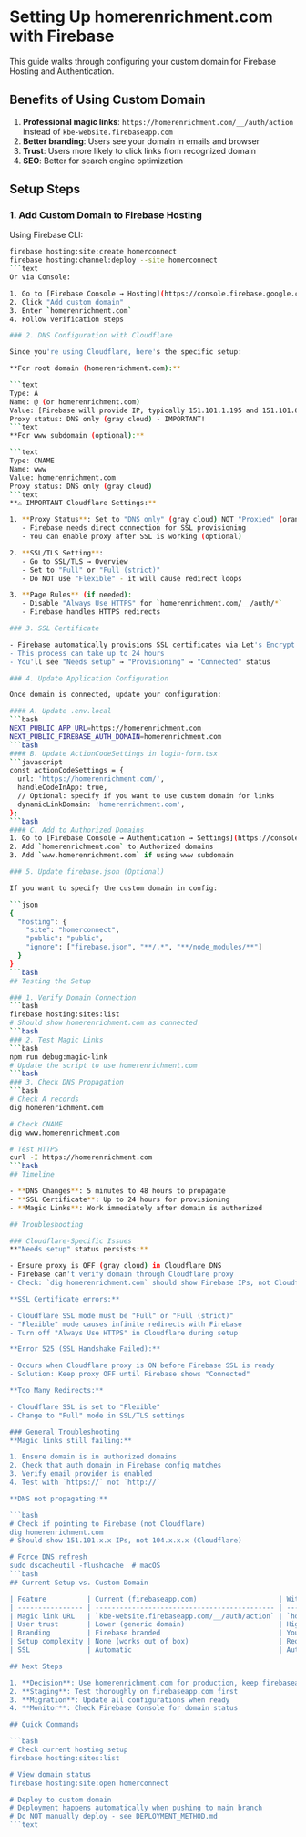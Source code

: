# Setting Up homerenrichment.com with Firebase

This guide walks through configuring your custom domain for Firebase Hosting and Authentication.

## Benefits of Using Custom Domain

1. **Professional magic links**: `https://homerenrichment.com/__/auth/action` instead of `kbe-website.firebaseapp.com`
2. **Better branding**: Users see your domain in emails and browser
3. **Trust**: Users more likely to click links from recognized domain
4. **SEO**: Better for search engine optimization

## Setup Steps

### 1. Add Custom Domain to Firebase Hosting

Using Firebase CLI:

````bash
firebase hosting:site:create homerconnect
firebase hosting:channel:deploy --site homerconnect
```text
Or via Console:

1. Go to [Firebase Console → Hosting](https://console.firebase.google.com/project/kbe-website/hosting/sites)
2. Click "Add custom domain"
3. Enter `homerenrichment.com`
4. Follow verification steps

### 2. DNS Configuration with Cloudflare

Since you're using Cloudflare, here's the specific setup:

**For root domain (homerenrichment.com):**

```text
Type: A
Name: @ (or homerenrichment.com)
Value: [Firebase will provide IP, typically 151.101.1.195 and 151.101.65.195]
Proxy status: DNS only (gray cloud) - IMPORTANT!
```text
**For www subdomain (optional):**

```text
Type: CNAME
Name: www
Value: homerenrichment.com
Proxy status: DNS only (gray cloud)
```text
**⚠️ IMPORTANT Cloudflare Settings:**

1. **Proxy Status**: Set to "DNS only" (gray cloud) NOT "Proxied" (orange cloud)
   - Firebase needs direct connection for SSL provisioning
   - You can enable proxy after SSL is working (optional)

2. **SSL/TLS Setting**:
   - Go to SSL/TLS → Overview
   - Set to "Full" or "Full (strict)"
   - Do NOT use "Flexible" - it will cause redirect loops

3. **Page Rules** (if needed):
   - Disable "Always Use HTTPS" for `homerenrichment.com/__/auth/*`
   - Firebase handles HTTPS redirects

### 3. SSL Certificate

- Firebase automatically provisions SSL certificates via Let's Encrypt
- This process can take up to 24 hours
- You'll see "Needs setup" → "Provisioning" → "Connected" status

### 4. Update Application Configuration

Once domain is connected, update your configuration:

#### A. Update .env.local
```bash
NEXT_PUBLIC_APP_URL=https://homerenrichment.com
NEXT_PUBLIC_FIREBASE_AUTH_DOMAIN=homerenrichment.com
```bash
#### B. Update ActionCodeSettings in login-form.tsx
```javascript
const actionCodeSettings = {
  url: 'https://homerenrichment.com/',
  handleCodeInApp: true,
  // Optional: specify if you want to use custom domain for links
  dynamicLinkDomain: 'homerenrichment.com',
};
```bash
#### C. Add to Authorized Domains
1. Go to [Firebase Console → Authentication → Settings](https://console.firebase.google.com/project/kbe-website/authentication/settings)
2. Add `homerenrichment.com` to Authorized domains
3. Add `www.homerenrichment.com` if using www subdomain

### 5. Update firebase.json (Optional)

If you want to specify the custom domain in config:

```json
{
  "hosting": {
    "site": "homerconnect",
    "public": "public",
    "ignore": ["firebase.json", "**/.*", "**/node_modules/**"]
  }
}
```bash
## Testing the Setup

### 1. Verify Domain Connection
```bash
firebase hosting:sites:list
# Should show homerenrichment.com as connected
```bash
### 2. Test Magic Links
```bash
npm run debug:magic-link
# Update the script to use homerenrichment.com
```bash
### 3. Check DNS Propagation
```bash
# Check A records
dig homerenrichment.com

# Check CNAME
dig www.homerenrichment.com

# Test HTTPS
curl -I https://homerenrichment.com
```bash
## Timeline

- **DNS Changes**: 5 minutes to 48 hours to propagate
- **SSL Certificate**: Up to 24 hours for provisioning
- **Magic Links**: Work immediately after domain is authorized

## Troubleshooting

### Cloudflare-Specific Issues
**"Needs setup" status persists:**

- Ensure proxy is OFF (gray cloud) in Cloudflare DNS
- Firebase can't verify domain through Cloudflare proxy
- Check: `dig homerenrichment.com` should show Firebase IPs, not Cloudflare IPs

**SSL Certificate errors:**

- Cloudflare SSL mode must be "Full" or "Full (strict)"
- "Flexible" mode causes infinite redirects with Firebase
- Turn off "Always Use HTTPS" in Cloudflare during setup

**Error 525 (SSL Handshake Failed):**

- Occurs when Cloudflare proxy is ON before Firebase SSL is ready
- Solution: Keep proxy OFF until Firebase shows "Connected"

**Too Many Redirects:**

- Cloudflare SSL is set to "Flexible"
- Change to "Full" mode in SSL/TLS settings

### General Troubleshooting
**Magic links still failing:**

1. Ensure domain is in authorized domains
2. Check that auth domain in Firebase config matches
3. Verify email provider is enabled
4. Test with `https://` not `http://`

**DNS not propagating:**

```bash
# Check if pointing to Firebase (not Cloudflare)
dig homerenrichment.com
# Should show 151.101.x.x IPs, not 104.x.x.x (Cloudflare)

# Force DNS refresh
sudo dscacheutil -flushcache  # macOS
```bash
## Current Setup vs. Custom Domain

| Feature          | Current (firebaseapp.com)                    | With homerenrichment.com             |
| ---------------- | -------------------------------------------- | --------------------------------- |
| Magic link URL   | `kbe-website.firebaseapp.com/__/auth/action` | `homerenrichment.com/__/auth/action` |
| User trust       | Lower (generic domain)                       | Higher (your domain)              |
| Branding         | Firebase branded                             | Your brand                        |
| Setup complexity | None (works out of box)                      | Requires DNS setup                |
| SSL              | Automatic                                    | Automatic (after setup)           |

## Next Steps

1. **Decision**: Use homerenrichment.com for production, keep firebaseapp.com for development
2. **Staging**: Test thoroughly on firebaseapp.com first
3. **Migration**: Update all configurations when ready
4. **Monitor**: Check Firebase Console for domain status

## Quick Commands

```bash
# Check current hosting setup
firebase hosting:sites:list

# View domain status
firebase hosting:site:open homerconnect

# Deploy to custom domain
# Deployment happens automatically when pushing to main branch
# Do NOT manually deploy - see DEPLOYMENT_METHOD.md
```text
````
